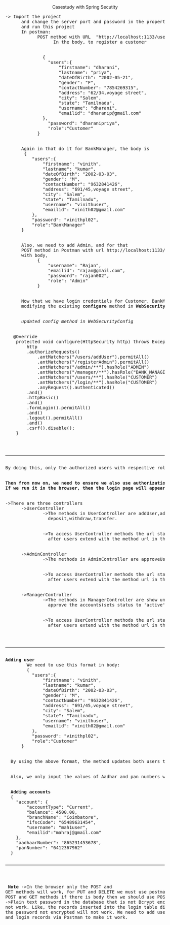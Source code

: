 <center>Casestudy with Spring Secutity</center>
<pre>
-> Import the project 
      and change the server port and password in the properties 
      and run this project
      In postman:
            POST method with URL  "http://localhost:1133/users/addUser"
                  In the body, to register a customer
      <br>
              {
                "users":{
                    "firstname": "dharani",
                    "lastname": "priya",
                    "dateOfBirth": "2002-05-21",
                    "gender": "F",
                    "contactNumber": "7854269315",
                    "address": "62/34,voyage street",
                    "city": "Salem",
                    "state": "Tamilnadu",
                    "username": "dharani",
                    "emailid": "dharanip@gmail.com"
              },
                "password": "dharanipriya",
                "role":"Customer"
            }
      <br>
      Again in that do it for BankManager, the body is
       {
          "users":{
              "firstname": "vinith",
              "lastname": "kumar",
              "dateOfBirth": "2002-03-03",
              "gender": "M",
              "contactNumber": "9632841426",
              "address": "691/45,voyage street",
              "city": "Salem",
              "state": "Tamilnadu",
              "username": "vinithuser",
              "emailid": "vinith02@gmail.com"
          },
          "password": "vinithpl02",
          "role":"BankManager"
      }
      <br>
      Also, we need to add Admin, and for that
      POST method in Postman with url http://localhost:1133/registerAdmin
      with body,
            {
                "username": "Rajan",
                "emailid": "rajan@gmail.com",
                "password": "rajan002",
                "role": "Admin"
            }
      <br>
      Now that we have login credentials for Customer, BankManager, Admin, we need to ensure spring security by 
      modifying the existing <b>configure</b> method in <b>WebSecurityConfig</b> to this way
      <br>
      <I>updated config method in WebSecurityConfig</I>
      <br>
   @Override
    protected void configure(HttpSecurity http) throws Exception {
    	http
        .authorizeRequests()
    		.antMatchers("/users/addUser").permitAll() 
    		.antMatchers("/registerAdmin").permitAll() 
            .antMatchers("/admin/**").hasRole("ADMIN")
            .antMatchers("/manager/**").hasRole("BANK_MANAGER")
            .antMatchers("/users/**").hasRole("CUSTOMER")
            .antMatchers("/login/**").hasRole("CUSTOMER")
            .anyRequest().authenticated()
        .and()
        .httpBasic() 
        .and()
        .formLogin().permitAll()
        .and()
        .logout().permitAll()
        .and()
        .csrf().disable();  
    }

<br> 
<hr>
By doing this, only the authorized users with respective roles can access particular methods. 
<br>
<b>Then from now on, we need to ensure we also use authorization in postman by selecting authorization ->basicauth and filling in the necessary credentials.
If we run it in the browser, then the login page will appear we should enter valid credentials to use that method.</b>
<br>
->There are three controllers
      ->UserController 
              ->The methods in UserController are addUser,addAccounts,login, searchAccounts(returns no.of accounts by the user),
                deposit,withdraw,transfer.
                <br>
              ->To access UserController methods the url starts with "http://localhost:1133/users", 
                after users extend with the method url in the UserController
              <br>
      ->AdminController
              ->The methods in AdminController are approveUseraccounts,showAllaccounts, showAlluser, deleteUserAccounts, searchUser.
                  <br>
              ->To access UserController methods the url starts with "http://localhost:1133/admin", 
                after users extend with the method url in the AdminController.
                 <br>
      ->ManagerController
              ->The methods in ManagerController are show unapproved bank accounts, 
                approve the accounts(sets status to 'active', showbankAccounts, searchAccounts, deletebankAccounts
                  <br>
              ->To access UserController methods the url starts with "http://localhost:1133/admin", 
                after users extend with the method url in the ManagerController.
             <br>
              <hr>
<b>Adding user</b>
        We need to use this format in body:
        {
          "users":{
              "firstname": "vinith",
              "lastname": "kumar",
              "dateOfBirth": "2002-03-03",
              "gender": "M",
              "contactNumber": "9632841426",
              "address": "691/45,voyage street",
              "city": "Salem",
              "state": "Tamilnadu",
              "username": "vinithuser",
              "emailid": "vinith02@gmail.com"
          },
          "password": "vinithpl02",
          "role":"Customer"
      }
<br>
  By using the above format, the method updates both users table and login table. The password will be stored in an encrypted way using Bcrypt.
  <br>
  Also, we only input the values of Aadhar and pan numbers while getting input for the account. So we need to use this format,
  <br>
  <b>Adding accounts</b>
  {
    "account": {
        "accountType": "Current",
        "balance": 4500.00,
        "branchName": "Coimbatore",
        "ifscCode": "65489631454",
        "username": "mah1user",
        "emailid":"mahraj@gmail.com"
    },
    "aadhaarNumber": "865231453678",
    "panNumber": "6412367962"
  }
  <hr>

  <b> **Note**</b>
  ->In the browser only the POST and GET methods will work, for PUT and DELETE we must use postman
    Also, in POST and GET methods if there is body then we should use POSTMAN.
  ->Plain text password in the database that is not Bcrypt encoded will not work. 
    Like, the records inserted into the login table directly with the password not encrypted will not work.
    We need to add user records and login records via Postman to make it work.
  
</pre>
